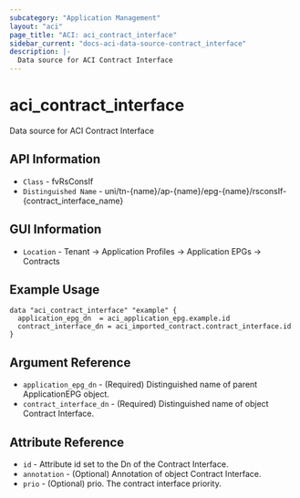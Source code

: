 ```yaml
---
subcategory: "Application Management"
layout: "aci"
page_title: "ACI: aci_contract_interface"
sidebar_current: "docs-aci-data-source-contract_interface"
description: |-
  Data source for ACI Contract Interface
---
```


# aci_contract_interface #

Data source for ACI Contract Interface


## API Information ##

* `Class` - fvRsConsIf
* `Distinguished Name` - uni/tn-{name}/ap-{name}/epg-{name}/rsconsIf-{contract_interface_name}

## GUI Information ##

* `Location` - Tenant -> Application Profiles -> Application EPGs -> Contracts



## Example Usage ##

```hcl
data "aci_contract_interface" "example" {
  application_epg_dn  = aci_application_epg.example.id
  contract_interface_dn = aci_imported_contract.contract_interface.id
}
```

## Argument Reference ##

* `application_epg_dn` - (Required) Distinguished name of parent ApplicationEPG object.
* `contract_interface_dn` - (Required) Distinguished name of object Contract Interface.

## Attribute Reference ##
* `id` - Attribute id set to the Dn of the Contract Interface.
* `annotation` - (Optional) Annotation of object Contract Interface.
* `prio` - (Optional) prio. The contract interface priority.
